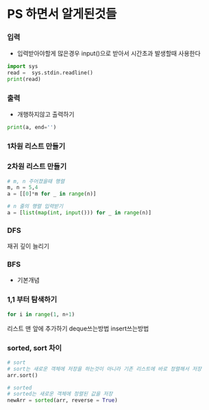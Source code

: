 # PS 하면서 알게된것들

### 입력
- 입력받아야할게 많은경우
input()으로 받아서 시간초과 발생할때 사용한다
```python
import sys
read =  sys.stdin.readline()
print(read)
```

### 출력
- 개행하지않고 출력하기
```python
print(a, end='')
```
### 1차원 리스트 만들기

### 2차원 리스트 만들기
```python
# m, n 주어졌을때 행렬
m, n = 5,4
a = [[0]*m for _ in range(n)]

# n 줄의 행렬 입력받기
a = [list(map(int, input())) for _ in range(n)]
```
### DFS
재귀 깊이 늘리기
### BFS
- 기본개념


### 1,1 부터 탐색하기
```python
for i in range(1, n+1)
```
리스트 맨 앞에 추가하기
deque쓰는방법
insert쓰는방법

### sorted, sort 차이
```python
# sort
# sort는 새로운 객체에 저장을 하는것이 아니라 기존 리스트에 바로 정렬해서 저장
arr.sort()

# sorted
# sorted는 새로운 객체에 정렬된 값을 저장
newArr = sorted(arr, reverse = True)
```